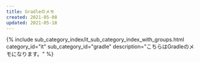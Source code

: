 ```yaml
---
title: Gradleのメモ
created: 2021-05-08
updated: 2021-05-18
---
```

{% include sub_category_index/it_sub_category_index_with_groups.html
    category_id="it"
    sub_category_id="gradle"
    description="こちらはGradleのメモになります。" %}
